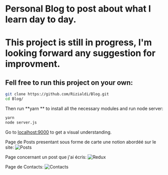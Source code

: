 # Personal Blog to post about what I learn day to day.

# This project is still in progress, I'm looking forward any suggestion for improvment.

## Fell free to run this project on your own:
```bash
git clone https://github.com/Rizialdi/Blog.git
cd Blog/
```
Then run **yarn ** to install all the necessary modules and run node server:
```bash
yarn
node server.js
```

Go to [localhost:9000](http://localhost:9000/) to get a visual understanding.


Page de Posts presentant sous forme de carte une notion abordéé sur le site:
![Posts](https://i.imgur.com/3wB5mjz.jpg)

Page concernant un post que j'ai écris:
![Redux](https://i.imgur.com/3ksfur9.jpg)

Page de Contacts:
![Contacts](https://i.imgur.com/x09fTjq.jpg)

